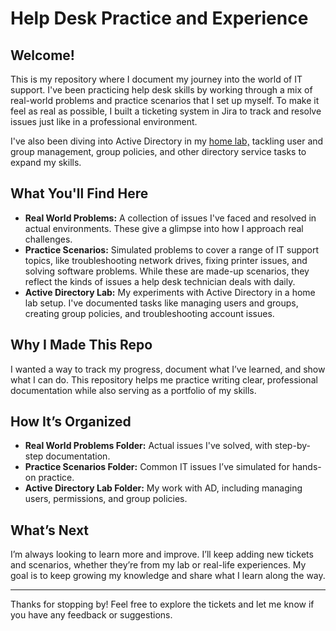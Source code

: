 # Help Desk Practice and Experience

## Welcome!

This is my repository where I document my journey into the world of IT support. I've been practicing help desk skills by working through a mix of real-world problems and practice scenarios that I set up myself. To make it feel as real as possible, I built a ticketing system in Jira to track and resolve issues just like in a professional environment.

I've also been diving into Active Directory in my [home lab,](https://github.com/pauljang3/HomeLab) tackling user and group management, group policies, and other directory service tasks to expand my skills.

## What You'll Find Here

- **Real World Problems:** A collection of issues I've faced and resolved in actual environments. These give a glimpse into how I approach real challenges.
- **Practice Scenarios:** Simulated problems to cover a range of IT support topics, like troubleshooting network drives, fixing printer issues, and solving software problems. While these are made-up scenarios, they reflect the kinds of issues a help desk technician deals with daily.
- **Active Directory Lab:** My experiments with Active Directory in a home lab setup. I've documented tasks like managing users and groups, creating group policies, and troubleshooting account issues.

## Why I Made This Repo

I wanted a way to track my progress, document what I’ve learned, and show what I can do. This repository helps me practice writing clear, professional documentation while also serving as a portfolio of my skills.

## How It’s Organized

- **Real World Problems Folder:** Actual issues I've solved, with step-by-step documentation.
- **Practice Scenarios Folder:** Common IT issues I’ve simulated for hands-on practice.
- **Active Directory Lab Folder:** My work with AD, including managing users, permissions, and group policies.

## What’s Next

I’m always looking to learn more and improve. I’ll keep adding new tickets and scenarios, whether they’re from my lab or real-life experiences. My goal is to keep growing my knowledge and share what I learn along the way.

---

Thanks for stopping by! Feel free to explore the tickets and let me know if you have any feedback or suggestions.
